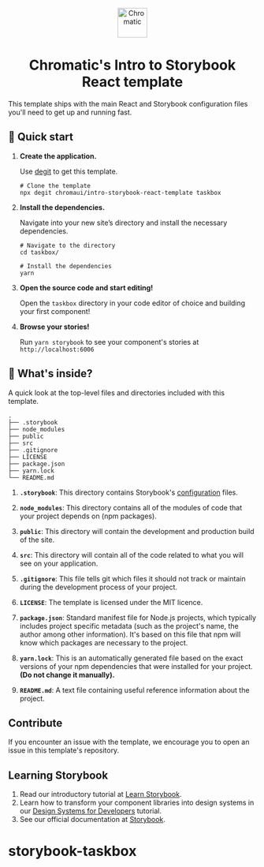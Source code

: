 <p align="center">
  <a href="https://www.chromatic.com/">
    <img alt="Chromatic" src="https://avatars2.githubusercontent.com/u/24584319?s=200&v=4" width="60" />
  </a>
</p>

<h1 align="center">
  Chromatic's Intro to Storybook React template
</h1>

This template ships with the main React and Storybook configuration files you'll need to get up and running fast.

## 🚅 Quick start

1.  **Create the application.**

    Use [degit](https://github.com/Rich-Harris/degit) to get this template.

    ```shell
    # Clone the template
    npx degit chromaui/intro-storybook-react-template taskbox
    ```

1.  **Install the dependencies.**

    Navigate into your new site’s directory and install the necessary dependencies.

    ```shell
    # Navigate to the directory
    cd taskbox/

    # Install the dependencies
    yarn
    ```

1.  **Open the source code and start editing!**

    Open the `taskbox` directory in your code editor of choice and building your first component!

1.  **Browse your stories!**

    Run `yarn storybook` to see your component's stories at `http://localhost:6006`

## 🔎 What's inside?

A quick look at the top-level files and directories included with this template.

    .
    ├── .storybook
    ├── node_modules
    ├── public
    ├── src
    ├── .gitignore
    ├── LICENSE
    ├── package.json
    ├── yarn.lock
    └── README.md

1.  **`.storybook`**: This directory contains Storybook's [configuration](https://storybook.js.org/docs/react/configure/overview) files.

2.  **`node_modules`**: This directory contains all of the modules of code that your project depends on (npm packages).

3.  **`public`**: This directory will contain the development and production build of the site.

4.  **`src`**: This directory will contain all of the code related to what you will see on your application.

5.  **`.gitignore`**: This file tells git which files it should not track or maintain during the development process of your project.

6.  **`LICENSE`**: The template is licensed under the MIT licence.

7.  **`package.json`**: Standard manifest file for Node.js projects, which typically includes project specific metadata (such as the project's name, the author among other information). It's based on this file that npm will know which packages are necessary to the project.

8.  **`yarn.lock`**: This is an automatically generated file based on the exact versions of your npm dependencies that were installed for your project. **(Do not change it manually).**

9.  **`README.md`**: A text file containing useful reference information about the project.

## Contribute

If you encounter an issue with the template, we encourage you to open an issue in this template's repository.

## Learning Storybook

1. Read our introductory tutorial at [Learn Storybook](https://storybook.js.org/tutorials/intro-to-storybook/react/en/get-started/).
2. Learn how to transform your component libraries into design systems in our [Design Systems for Developers](https://storybook.js.org/tutorials/design-systems-for-developers/) tutorial.
3. See our official documentation at [Storybook](https://storybook.js.org/).
# storybook-taskbox
